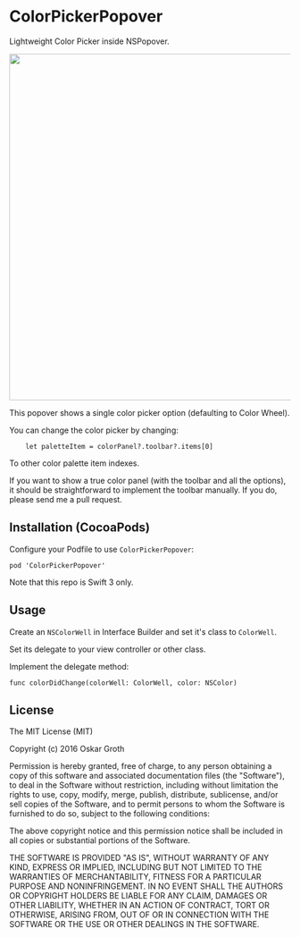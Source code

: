 ColorPickerPopover
==================

Lightweight Color Picker inside NSPopover.

<img src="https://s3.amazonaws.com/cindori/images/colorpicker.png" width="620">

This popover shows a single color picker option (defaulting to Color Wheel).

You can change the color picker by changing:

        let paletteItem = colorPanel?.toolbar?.items[0]
        
To other color palette item indexes.

If you want to show a true color panel (with the toolbar and all the options), it should be straightforward to implement the toolbar manually. If you do, please send me a pull request.

## Installation (CocoaPods)
Configure your Podfile to use `ColorPickerPopover`:

```pod 'ColorPickerPopover'```

Note that this repo is Swift 3 only.

## Usage

Create an `NSColorWell` in Interface Builder and set it's class to `ColorWell`.

Set its delegate to your view controller or other class.

Implement the delegate method:

    func colorDidChange(colorWell: ColorWell, color: NSColor)

## License
The MIT License (MIT)

Copyright (c) 2016 Oskar Groth

Permission is hereby granted, free of charge, to any person obtaining a copy of
this software and associated documentation files (the "Software"), to deal in
the Software without restriction, including without limitation the rights to
use, copy, modify, merge, publish, distribute, sublicense, and/or sell copies of
the Software, and to permit persons to whom the Software is furnished to do so,
subject to the following conditions:

The above copyright notice and this permission notice shall be included in all
copies or substantial portions of the Software.

THE SOFTWARE IS PROVIDED "AS IS", WITHOUT WARRANTY OF ANY KIND, EXPRESS OR
IMPLIED, INCLUDING BUT NOT LIMITED TO THE WARRANTIES OF MERCHANTABILITY, FITNESS
FOR A PARTICULAR PURPOSE AND NONINFRINGEMENT. IN NO EVENT SHALL THE AUTHORS OR
COPYRIGHT HOLDERS BE LIABLE FOR ANY CLAIM, DAMAGES OR OTHER LIABILITY, WHETHER
IN AN ACTION OF CONTRACT, TORT OR OTHERWISE, ARISING FROM, OUT OF OR IN
CONNECTION WITH THE SOFTWARE OR THE USE OR OTHER DEALINGS IN THE SOFTWARE.
